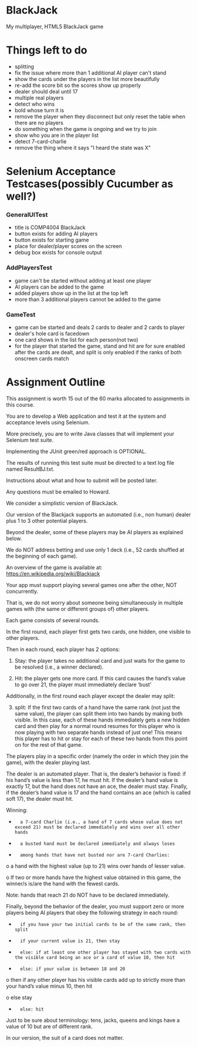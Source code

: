 # BlackJack

My multiplayer, HTML5 BlackJack game

# Things left to do

- splitting
- fix the issue where more than 1 additional AI player can't stand
- show the cards under the players in the list more beautifully
- re-add the score bit so the scores show up properly
- dealer should deal until 17
- multiple real players
- detect who wins
- bold whose turn it is
- remove the player when they disconnect but only reset the table when there are no players
- do something when the game is ongoing and we try to join
- show who you are in the player list
- detect 7-card-charlie
- remove the thing where it says "I heard the state was X"

# Selenium Acceptance Testcases(possibly Cucumber as well?)

### GeneralUITest
- title is COMP4004 BlackJack
- button exists for adding AI players
- button exists for starting game
- place for dealer/player scores on the screen
- debug box exists for console output

### AddPlayersTest
- game can't be started without adding at least one player
- AI players can be added to the game
- added players show up in the list at the top left
- more than 3 additional players cannot be added to the game

### GameTest
- game can be started and deals 2 cards to dealer and 2 cards to player
- dealer's hole card is facedown
- one card shows in the list for each person(not two)
- for the player that started the game, stand and hit are for sure enabled after the cards are dealt, and split is only enabled if the ranks of both onscreen cards match

# Assignment Outline

This assignment is worth 15 out of the 60 marks allocated to assignments in this course.

You are to develop a Web application and test it at the system and acceptance levels using Selenium.

More precisely, you are to write Java classes that will implement your Selenium test suite.

Implementing the JUnit green/red approach is OPTIONAL.

The results of running this test suite must be directed to a text log file named ResultBJ.txt.

Instructions about what and how to submit will be posted later.

Any questions must be emailed to Howard.

We consider a simplistic version of BlackJack.

Our version of the Blackjack supports an automated (i.e., non human) dealer plus 1 to 3 other potential players.

Beyond the dealer, some of these players may be AI players as explained below.

We do NOT address betting and use only 1 deck (i.e., 52 cards shuffled at the beginning of each game).

An overview of the game is available at: https://en.wikipedia.org/wiki/Blackjack

Your app must support playing several games one after the other, NOT concurrently.

That is, we do not worry about someone being simultaneously in multiple games with (the same or different groups of) other players.

Each game consists of several rounds.

In the first round, each player first gets two cards, one hidden, one visible to other players.

Then in each round, each player has 2 options:

1) Stay: the player takes no additional card and just waits for the game to be resolved (i.e., a winner declared).

2) Hit: the player gets one more card. If this card causes the hand’s value to go over 21, the player must immediately declare ‘bust’

Additionally, in the first round each player except the dealer may split:

3) split: If the first two cards of a hand have the same rank (not just the same value), the player can split them into two hands by making both visible. In this case, each of these hands immediately gets a new hidden card and then play for a normal round resumes for this player who is now playing with two separate hands instead of just one! This means this player has to hit or stay for each of these two hands from this point on for the rest of that game.

The players play in a specific order (namely the order in which they join the game), with the dealer playing last.

The dealer is an automated player. That is, the dealer’s behavior is fixed: if his hand’s value is less than 17, he must hit. If the dealer’s hand value is exactly 17, but the hand does not have an ace, the dealer must stay. Finally, if the dealer’s hand value is 17 and the hand contains an ace (which is called soft 17), the dealer must hit.

Winning:

-       a 7-card Charlie (i.e., a hand of 7 cards whose value does not exceed 21) must be declared immediately and wins over all other hands

-       a busted hand must be declared immediately and always loses

-       among hands that have not busted nor are 7-card Charlies:

o   a hand with the highest value (up to 21) wins over hands of lesser value.

o   If two or more hands have the highest value obtained in this game, the winner/s is/are the hand with the fewest cards.

Note: hands that reach 21 do NOT have to be declared immediately.

Finally, beyond the behavior of the dealer, you must support zero or more players being AI players that obey the following strategy in each round:

-       if you have your two initial cards to be of the same rank, then split

-       if your current value is 21, then stay

-       else: if at least one other player has stayed with two cards with the visible card being an ace or a card of value 10, then hit

-       else: if your value is between 18 and 20

o   then if any other player has his visible cards add up to strictly more than your hand’s value minus 10, then hit

o   else stay

-       else: hit

Just to be sure about terminology: tens, jacks, queens and kings have a value of 10 but are of different rank.

In our version, the suit of a card does not matter.